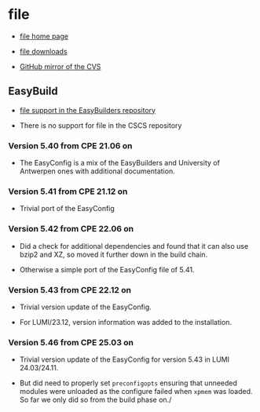 # file

  * [file home page](http://www.darwinsys.com/file/)

  * [file downloads](https://www.astron.com/pub/file/)

  * [GitHub mirror of the CVS](https://github.com/file/file)


## EasyBuild

  * [file support in the EasyBuilders repository](https://github.com/easybuilders/easybuild-easyconfigs/tree/develop/easybuild/easyconfigs/f/file)

  * There is no support for file in the CSCS repository


### Version 5.40 from CPE 21.06 on

  * The EasyConfig is a mix of the EasyBuilders and University of Antwerpen ones
    with additional documentation.


### Version 5.41 from CPE 21.12 on

  * Trivial port of the EasyConfig


### Version 5.42 from CPE 22.06 on

  * Did a check for additional dependencies and found that it can also use bzip2
    and XZ, so moved it further down in the build chain.

  * Otherwise a simple port of the EasyConfig file of 5.41.

  
### Version 5.43 from CPE 22.12 on

  * Trivial version update of the EasyConfig.

  * For LUMI/23.12, version information was added to the installation.

  
### Version 5.46 from CPE 25.03 on

  * Trivial version update of the EasyConfig for version 5.43 in LUMI 24.03/24.11.
  
  * But did need to properly set `preconfigopts` ensuring that unneeded modules were
    unloaded as the configure failed when `xpmem` was loaded. So far we only did so
    from the build phase on./
  